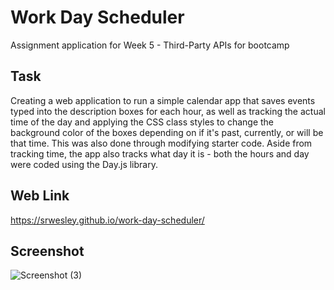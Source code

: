# Work Day Scheduler
Assignment application for Week 5 - Third-Party APIs for bootcamp

## Task
Creating a web application to run a simple calendar app that saves events typed into the description boxes for each hour, as well as tracking the actual time of the day and applying the CSS class styles to change the background color of the boxes depending on if it's past, currently, or will be that time. This was also done through modifying starter code. Aside from tracking time, the app also tracks what day it is - both the hours and day were coded using the Day.js library.

## Web Link
https://srwesley.github.io/work-day-scheduler/

## Screenshot
![Screenshot (3)](https://github.com/srwesley/work-day-scheduler/assets/5975345/5a73779f-72c4-4fa1-87d3-c35b7eb6f95a)
